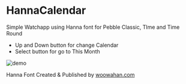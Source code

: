 # HannaCalendar

Simple Watchapp using Hanna font for Pebble Classic, TIme and Time Round

- Up and Down button for change Calendar
- Select button for go to This Month

![demo](https://assets.getpebble.com/api/file/2I1bjYYSRXuSmw69J5xT/convert?cache=true&fit=crop&w=720&h=320)

Hanna Font Created & Published by [woowahan.com](http://www.woowahan.com/?page_id=3985)
